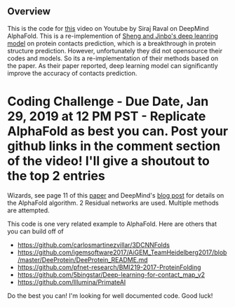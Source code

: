 ## Overview 

This is the code for [this](https://youtu.be/cw6_OP5An8s) video on Youtube by Siraj Raval on DeepMind AlphaFold. This is a re-implemention of 
[Sheng and Jinbo's deep leanring model](https://journals.plos.org/ploscompbiol/article?id=10.1371/journal.pcbi.1005324) on protein contacts prediction, 
which is a breakthrough in protein structure prediction. 
However, unfortunately they did not opensource their codes and models. So its a re-implementation of their methods based on the paper.
As their paper reported, deep learning model can significantly improve the accuracy of contacts prediction.

# Coding Challenge - Due Date, Jan 29, 2019 at 12 PM PST - Replicate AlphaFold as best you can. Post your github links in the comment section of the video! I'll give a shoutout to the top 2 entries

Wizards, see page 11 of this [paper](http://predictioncenter.org/casp13/doc/CASP13_Abstracts.pdf) and DeepMind's 
[blog post](https://deepmind.com/blog/alphafold/) for details on the AlphaFold algorithm. 2 Residual networks are used. Multiple methods are attempted. 

This code is one very related example to AlphaFold. Here are others that you can build off of

- https://github.com/carlosmartinezvillar/3DCNNFolds 
- https://github.com/igemsoftware2017/AiGEM_TeamHeidelberg2017/blob/master/DeeProtein/DeeProtein_README.md
- https://github.com/pfnet-research/BMI219-2017-ProteinFolding
- https://github.com/5bingstar/Deep-learning-for-contact_map_v2
- https://github.com/Illumina/PrimateAI 

Do the best you can! I'm looking for well documented code. Good luck!

